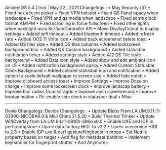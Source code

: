 AncientOS 5.4 | Iron | May 22 , 2021
Changelogs :
• May Security r37
• Fixed hex accent picker
• Fixed VPN hotspot
• Fixed QS Panel opacy when landscape
• Fixed VPN and qs media when landscape
• Fixed some clock format AM/PM
• Fixed scrooling in force fullscreen
• Fixed other lights when backlight uses SurfaceController API
• Move DisplayCutout to display settings
• Added wifi timeout
• Added bluetooth timeout
• Added refresh rate
• Added OOS 11 Volte icon
• Added back screenshot delete toast
• Added QS tiles size
• Added QS tiles columns
• Added lockscreen background blur
• Added QS Custom background
• Added statusbar notification ticker
• Added settings style
• Added A12 QS Tile style background
• Added Data icon style
• Added show and edit ambient icon on LS
• Added notification background opacy
• Added Custom Statusbar Clock Background
• Added colored statusbar icon and notification 
• Added option to scale default wallpaper to screen size
• Added hide notch
• Improve clipboard access toast
• Improve Settings
• Improve Doze on charge
• Improve some lockscreen clock
• Improve landscap battery
• Improve blur radius from kdrag0n
• Improve aosp screenrecord
• Improve bootanimation
• Re-enable side clock in statusbar dual
• Misc

-----------------

Devie Changelogs:
Device Changelogs :
• Update Blobs From LA.UM.9.11.r1-03900-NICOBAR.0 & Miui China 21.5.20
• Build Thermal Trinket
• Update WifiOverlay from LA.UM.9.1.r1-09100-SMxxx0.0
• Enable UXE and IOP in perfconfigstore
• Uprev data factory HIDL to v2.2
• Uprev uceservice HIDL to 2.3
• Enable IOP uxe & perf gestureflingboost in props
• Set Netflix property based on target
• Add flag for metadata partition
• Implement keyhandler for fingerprint shutter
• And Anymore~
